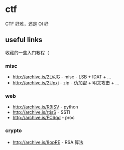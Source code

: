 # ctf

CTF 好难，还是 OI 好



## useful links

收藏的一些入门教程（

### misc

* http://archive.is/2LVJG - misc - LSB + IDAT + ...
* http://archive.is/2Upxj - zip - 伪加密 + 明文攻击 + ...

### web

* http://archive.is/R9iSV - python
* http://archive.is/rtjsS - SSTI
* http://archive.is/FC6qd - proc

### crypto

* http://archive.is/8opRE - RSA 算法